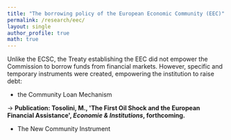 ```yaml
---
title: "The borrowing policy of the European Economic Community (EEC)"
permalink: /research/eec/
layout: single
author_profile: true
math: true
---
```

Unlike the ECSC, the Treaty establishing the EEC did not empower the Commission to borrow funds from financial markets. However, specific and temporary instruments were created, empowering the institution to raise debt:

- the Community Loan Mechanism


→ **Publication: Tosolini, M., 'The First Oil Shock and the European Financial Assistance', _Economie & Institutions_, forthcoming.**


- The New Community Instrument
